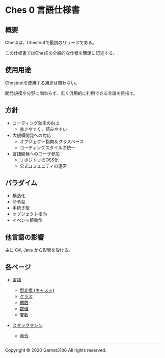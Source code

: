 # Ches 0 言語仕様書

## 概要

Ches0は、Chestnutで最初のリリースである。

この仕様書ではChes0の全般的な仕様を簡潔に記述する。

## 使用用途

Chestnutを使用する用途は問わない。

開発規模や分野に関わらず、広く汎用的に利用できる言語を目指す。

## 方針

- コーディング効率の向上
    - 書きやすく、読みやすい
- 大規模開発への対応
    - オブジェクト指向＆クラスベース
    - コーディングスタイルの統一
- 言語開発へのユーザ参加
    - リポジトリのOSS化
    - 公式コミュニティの運営

## パラダイム

- 構造化
- 命令型
- 手続き型
- オブジェクト指向
- イベント駆動型

## 他言語の影響

主に C#, Java から影響を受ける。

## 各ページ

- [言語](./lang/index.md)

    - [型変換 (キャスト)](./lang/cast.md)
    - [クラス](./lang/class.md)
    - [関数](./lang/function.md)
    - [数値](./lang/number.md)
    - [変数](./lang/variable.md)

- [スタックマシン](./stackmcn/index.md)

    - [命令](./stackmcn/instruction.md)

---

Copyright © 2020 Garnet3106 All rights reserved.
